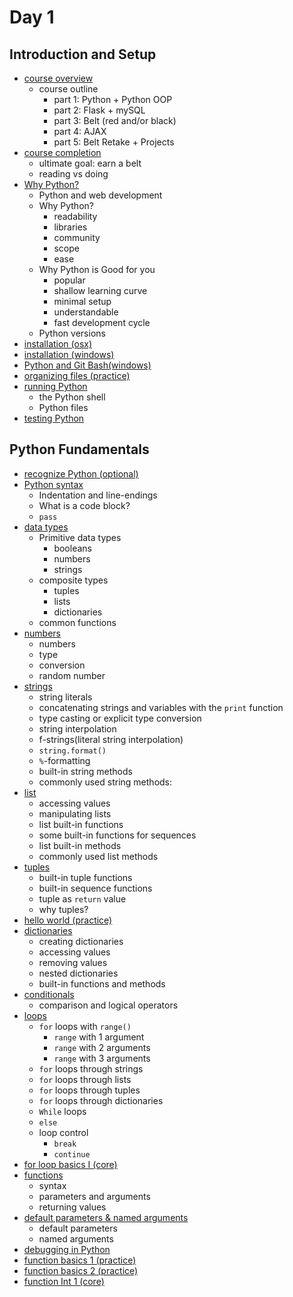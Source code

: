 # Day 1

## Introduction and Setup

- [course overview]()
  - course outline
    - part 1: Python + Python OOP
    - part 2: Flask + mySQL
    - part 3: Belt (red and/or black)
    - part 4: AJAX
    - part 5: Belt Retake + Projects
- [course completion]()
  - ultimate goal: earn a belt
  - reading vs doing
- [Why Python?]()
  - Python and web development
  - Why Python?
    - readability
    - libraries
    - community
    - scope
    - ease
  - Why Python is Good for you
    - popular
    - shallow learning curve
    - minimal setup
    - understandable
    - fast development cycle
  - Python versions
- [installation (osx)]()
- [installation (windows)]()
- [Python and Git Bash(windows)]()
- [organizing files (practice)](./files/organize_files/README.md)
- [running Python](./files/running_python/README.md)
  - the Python shell
  - Python files
- [testing Python](./files/testing_python/README.md)


## Python Fundamentals

- [recognize Python (optional)](./files/recognize_python/README.md)
- [Python syntax](./files/python_syntax/README.md)
  - Indentation and line-endings
  - What is a code block?
  - `pass`
- [data types](./files/data_types/README.md)
  - Primitive data types
    - booleans
    - numbers
    - strings
  - composite types
    - tuples
    - lists
    - dictionaries
  - common functions
- [numbers](./files/numbers/README.md)
  - numbers
  - type
  - conversion
  - random number
- [strings](./files/strings/README.md)
  - string literals
  - concatenating strings and variables with the `print` function
  - type casting or explicit type conversion
  - string interpolation
  - f-strings(literal string interpolation)
  - `string.format()`
  - `%`-formatting
  - built-in string methods
  - commonly used string methods:
- [list](./files/lists/README.md)
  - accessing values
  - manipulating lists
  - list built-in functions
  - some built-in functions for sequences
  - list built-in methods
  - commonly used list methods
- [tuples](./files/tuples/README.md)
  - built-in tuple functions
  - built-in sequence functions
  - tuple as `return` value
  - why tuples?
- [hello world (practice)](./files/hello_world.py)
- [dictionaries](./files/dictionaries/README.md)
  - creating dictionaries
  - accessing values
  - removing values
  - nested dictionaries
  - built-in functions and methods
- [conditionals](./files/conditionals/README.md)
  - comparison and logical operators
- [loops](loops)
  - `for` loops with `range()`
    - `range` with 1 argument
    - `range` with 2 arguments
    - `range` with 3 arguments
  - `for` loops through strings
  - `for` loops through lists
  - `for` loops through tuples
  - `for` loops through dictionaries
  - `While` loops
  - `else`
  - loop control
    - `break`
    - `continue`
- [for loop basics I (core)](for_loop_basics1.py)
- [functions](functions.py)
  - syntax
  - parameters and arguments
  - returning values
- [default parameters & named arguments](def_params_named_arg.py)
  - default parameters
  - named arguments
- [debugging in Python](debugging.py)
- [function basics 1 (practice)](fun_basics1.py)
- [function basics 2 (practice)](fun_basics2.py)
- [function Int 1 (core)](fun_int1.py)


